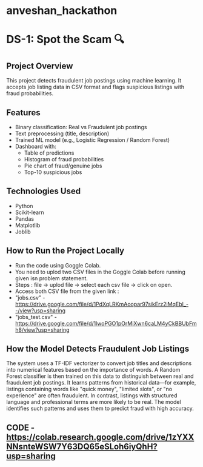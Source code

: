 # anveshan_hackathon
# DS-1: Spot the Scam 🔍

##  Project Overview
This project detects fraudulent job postings using machine learning. It accepts job listing data in CSV format and flags suspicious listings with fraud probabilities.

##  Features
- Binary classification: Real vs Fraudulent job postings
- Text preprocessing (title, description)
- Trained ML model (e.g., Logistic Regression / Random Forest)
- Dashboard with:
  - Table of predictions
  - Histogram of fraud probabilities
  - Pie chart of fraud/genuine jobs
  - Top-10 suspicious jobs

##  Technologies Used
- Python
- Scikit-learn
- Pandas
- Matplotlib 
- Joblib

##  How to Run the Project Locally
- Run the code using Goggle Colab.
- You need to uplod two CSV files in the Goggle Colab before running given isn problem statement.
- Steps : file -> uplod file -> select each csv file -> click on open.
- Access both CSV file from the given link :
- "jobs.csv" - https://drive.google.com/file/d/1PdXqLRKmAoopar97sikErz2iMqEbI_--/view?usp=sharing
- "jobs_test.csv" - https://drive.google.com/file/d/1lwoPGO1pOrMiXwn6caLM4yCkBBUbFmh8/view?usp=sharing

## How the Model Detects Fraudulent Job Listings
The system uses a TF-IDF vectorizer to convert job titles and descriptions into numerical features based on the importance of words. A Random Forest classifier is then trained on this data to distinguish between real and fraudulent job postings.
It learns patterns from historical data—for example, listings containing words like "quick money", "limited slots", or "no experience" are often fraudulent. In contrast, listings with structured language and professional terms are more likely to be real. The model identifies such patterns and uses them to predict fraud with high accuracy.

## CODE - https://colab.research.google.com/drive/1zYXXNNsnteWSW7Y63DQ65eSLoh6iyQhH?usp=sharing



